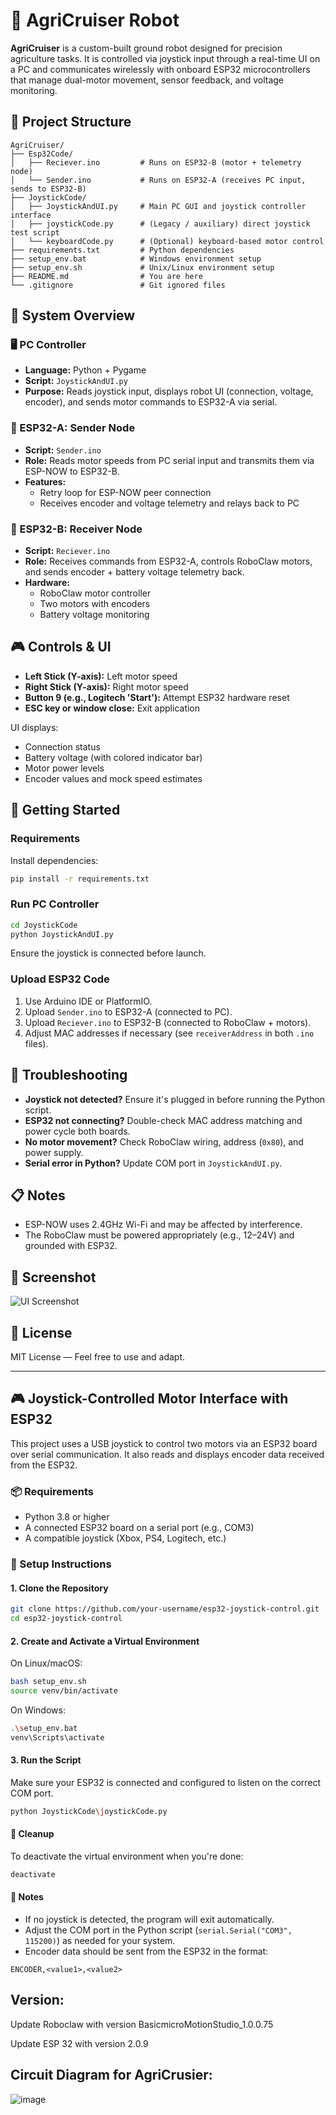 # 🚜 AgriCruiser Robot

**AgriCruiser** is a custom-built ground robot designed for precision agriculture tasks. It is controlled via joystick input through a real-time UI on a PC and communicates wirelessly with onboard ESP32 microcontrollers that manage dual-motor movement, sensor feedback, and voltage monitoring.

## 📁 Project Structure

```
AgriCruiser/
├── Esp32Code/
│   ├── Reciever.ino         # Runs on ESP32-B (motor + telemetry node)
│   └── Sender.ino           # Runs on ESP32-A (receives PC input, sends to ESP32-B)
├── JoystickCode/
│   ├── JoystickAndUI.py     # Main PC GUI and joystick controller interface
│   ├── joystickCode.py      # (Legacy / auxiliary) direct joystick test script
│   └── keyboardCode.py      # (Optional) keyboard-based motor control
├── requirements.txt         # Python dependencies
├── setup_env.bat            # Windows environment setup
├── setup_env.sh             # Unix/Linux environment setup
├── README.md                # You are here
└── .gitignore               # Git ignored files
```

## 🧠 System Overview

### 🖥 PC Controller
- **Language:** Python + Pygame
- **Script:** `JoystickAndUI.py`
- **Purpose:** Reads joystick input, displays robot UI (connection, voltage, encoder), and sends motor commands to ESP32-A via serial.

### 📡 ESP32-A: Sender Node
- **Script:** `Sender.ino`
- **Role:** Reads motor speeds from PC serial input and transmits them via ESP-NOW to ESP32-B.
- **Features:**
  - Retry loop for ESP-NOW peer connection
  - Receives encoder and voltage telemetry and relays back to PC

### 🤖 ESP32-B: Receiver Node
- **Script:** `Reciever.ino`
- **Role:** Receives commands from ESP32-A, controls RoboClaw motors, and sends encoder + battery voltage telemetry back.
- **Hardware:** 
  - RoboClaw motor controller
  - Two motors with encoders
  - Battery voltage monitoring

## 🎮 Controls & UI

- **Left Stick (Y-axis):** Left motor speed
- **Right Stick (Y-axis):** Right motor speed
- **Button 9 (e.g., Logitech 'Start'):** Attempt ESP32 hardware reset
- **ESC key or window close:** Exit application

UI displays:
- Connection status
- Battery voltage (with colored indicator bar)
- Motor power levels
- Encoder values and mock speed estimates

## 🚀 Getting Started

### Requirements

Install dependencies:
```bash
pip install -r requirements.txt
```

### Run PC Controller

```bash
cd JoystickCode
python JoystickAndUI.py
```

Ensure the joystick is connected before launch.

### Upload ESP32 Code

1. Use Arduino IDE or PlatformIO.
2. Upload `Sender.ino` to ESP32-A (connected to PC).
3. Upload `Reciever.ino` to ESP32-B (connected to RoboClaw + motors).
4. Adjust MAC addresses if necessary (see `receiverAddress` in both `.ino` files).

## 🔧 Troubleshooting

- **Joystick not detected?** Ensure it's plugged in before running the Python script.
- **ESP32 not connecting?** Double-check MAC address matching and power cycle both boards.
- **No motor movement?** Check RoboClaw wiring, address (`0x80`), and power supply.
- **Serial error in Python?** Update COM port in `JoystickAndUI.py`.

## 📋 Notes

- ESP-NOW uses 2.4GHz Wi-Fi and may be affected by interference.
- The RoboClaw must be powered appropriately (e.g., 12–24V) and grounded with ESP32.

## 📸 Screenshot

![UI Screenshot](./65f0651d-97ed-44e9-ae15-806545b75128.png)

## 📜 License

MIT License — Feel free to use and adapt.

---

## 🎮 Joystick-Controlled Motor Interface with ESP32

This project uses a USB joystick to control two motors via an ESP32 board over serial communication. It also reads and displays encoder data received from the ESP32.

### 📦 Requirements

- Python 3.8 or higher
- A connected ESP32 board on a serial port (e.g., COM3)
- A compatible joystick (Xbox, PS4, Logitech, etc.)

### 🔧 Setup Instructions

#### 1. Clone the Repository

```bash
git clone https://github.com/your-username/esp32-joystick-control.git
cd esp32-joystick-control
```

#### 2. Create and Activate a Virtual Environment

On Linux/macOS:
```bash
bash setup_env.sh
source venv/bin/activate
```

On Windows:
```bash
.\setup_env.bat
venv\Scripts\activate
```

#### 3. Run the Script

Make sure your ESP32 is connected and configured to listen on the correct COM port.

```bash
python JoystickCode\joystickCode.py
```

#### 🧼 Cleanup

To deactivate the virtual environment when you're done:

```bash
deactivate
```

#### 📝 Notes

- If no joystick is detected, the program will exit automatically.
- Adjust the COM port in the Python script (`serial.Serial("COM3", 115200)`) as needed for your system.
- Encoder data should be sent from the ESP32 in the format:

```
ENCODER,<value1>,<value2>
```
## Version:
Update Roboclaw with version BasicmicroMotionStudio_1.0.0.75

Update ESP 32 with version 2.0.9

## Circuit Diagram for AgriCrusier:
![image](https://github.com/user-attachments/assets/66a488dc-2805-404c-b62c-07e03828eeb1)
